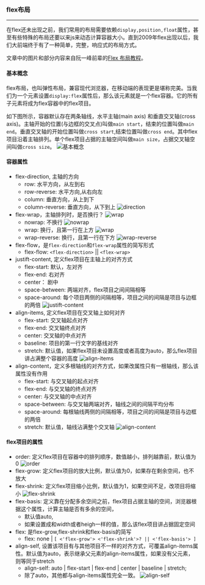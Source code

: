 ### flex布局
-------

在flex还未出现之前，我们常用的布局需要依赖`display,position,float`属性，甚至有些特殊的布局还要以来js来动态计算容器大小。直到2009年flex出现以后，我们大前端终于有了一种简单，完整，响应式的布局方式。

文章中的图片和部分内容来自阮一峰前辈的[Flex 布局教程](http://www.ruanyifeng.com/blog/2015/07/flex-grammar.html)。

#### 基本概念
flex布局，也叫弹性布局，兼容现代浏览器，在移动端的表现更是堪称完美。当我们为一个元素设置`display:flex`属性后，那么该元素就是一个flex容器。它的所有子元素将成为flex容器中的flex项目。

如下图所示，容器默认存在两条轴线，水平主轴(main axis) 和垂直交叉轴(cross axis)。主轴开始的位置(与边框的交叉点)叫做`main start`，结束的位置叫做`main end`。垂直交叉轴的开始位置叫做`cross start`,结束位置叫做`cross end`。其中flex项目沿着主轴排列。单个flex项目占据的主轴空间叫做`main size`，占据交叉轴空间叫做`cross size`。 
![基本概念](./images/base-info.png)

#### 容器属性
* flex-direction, 主轴的方向
    * row: 水平方向，从左到右
    * row-reverse: 水平方向,从右向左
    * column: 垂直方向，从上到下
    * column-reverse: 垂直方向，从下到上
    ![direction](./images/direction.png)
* flex-wrap，主轴排列时，是否换行？
    ![wrap](./images/wrap.png)
    * nowrap: 不换行
    ![nowrap](./images/nowrap.png)
    * wrap: 换行，且第一行在上方
    ![wrap](./images/wrap.jpg)
    * wrap-reverse: 换行，且第一行在下方
    ![wrap-reverse](./images/wrap-reverse.jpg)
* flex-flow，是`flex-direction`和`flex-wrap`属性的简写形式
    * flex-flow: `<flex-direction>` || `<flex-wrap>`
* justift-content, 定义flex项目在主轴上的对齐方式
    * flex-start: 默认，左对齐
    * flex-end: 右对齐
    * center： 剧中
    * space-between: 两端对齐，flex项目之间间隔相等
    * space-around: 每个项目两侧的间隔相等，项目之间的间隔是项目与边框的两倍
    ![justift-content](./images/justift-content.png)
* align-items, 定义flex项目在交叉轴上如何对齐
    * flex-start: 交叉轴起点对齐
    * flex-end: 交叉轴终点对齐
    * center: 交叉轴的中点对齐
    * baseline: 项目的第一行文字的基线对齐
    * stretch: 默认值，如果flex项目未设置高度或者高度为auto，那么flex项目讲占满整个容器的高度 
    ![align-items](./images/align-items.png)
* align-content，定义多根轴线的对齐方式，如果改属性只有一根轴线，那么该属性没有作用
    * flex-start: 与交叉轴的起点对齐
    * flex-end: 与交叉轴的终点对齐
    * center: 与交叉轴的中点对齐
    * space-between: 与交叉轴两端对齐，轴线之间的间隔平均分布
    * space-around: 每根轴线两侧的间隔相等，项目之间的间隔是项目与边框的两倍
    * stretch: 默认值，轴线沾满整个交叉轴
    ![align-content](./images/align-content.png)

#### flex项目的属性
* order: 定义flex项目在容器中的排列顺序，数值越小，排列越靠前，默认值为0
![order](./images/order.png)
* flex-grow: 定义flex项目的放大比例，默认值为0，如果存在剩余空间，也不放大
* flex-shrink: 定义flex项目缩小比例，默认值为1，如果空间不足，改项目将缩小
![flex-shrink](./images/flex-shrink.jpg)
* flex-basis: 定义靠在分配多余空间之前，flex项目占据主轴的空间，浏览器根据这个属性，计算主轴是否有多余的空间，
    * 默认值auto,
    * 如果设置成和width或者heigh一样的值，那么该flex项目讲占据固定空间
* flex: 是flex-grow,flex-shrink和flex-basis的简写
    * flex: none | `[ <'flex-grow'> <'flex-shrink'>? || <'flex-basis'> ]`
* align-self, 设置该项目有与其他项目不一样的对齐方式，可覆盖align-items属性。默认值为auto，表示继承父元素的align-items属性，如果没有父元素，则等同于stretch
    * align-self: auto | flex-start | flex-end | center | baseline | stretch;
    * 除了auto，其他都与align-items属性完全一致。
![align-self](./images/align-self.png)
